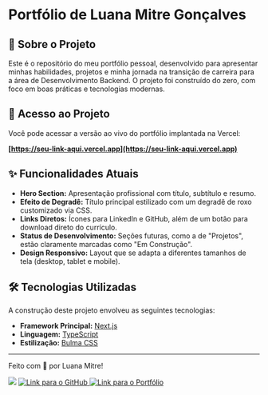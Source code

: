 # Portfólio de Luana Mitre Gonçalves

## 📖 Sobre o Projeto

Este é o repositório do meu portfólio pessoal, desenvolvido para apresentar minhas habilidades, projetos e minha jornada na transição de carreira para a área de Desenvolvimento Backend. O projeto foi construído do zero, com foco em boas práticas e tecnologias modernas.

## 🚀 Acesso ao Projeto

Você pode acessar a versão ao vivo do portfólio implantada na Vercel:

**[https://seu-link-aqui.vercel.app](https://seu-link-aqui.vercel.app)**
## ✨ Funcionalidades Atuais

* **Hero Section:** Apresentação profissional com título, subtítulo e resumo.
* **Efeito de Degradê:** Título principal estilizado com um degradê de roxo customizado via CSS.
* **Links Diretos:** Ícones para LinkedIn e GitHub, além de um botão para download direto do currículo.
* **Status de Desenvolvimento:** Seções futuras, como a de "Projetos", estão claramente marcadas como "Em Construção".
* **Design Responsivo:** Layout que se adapta a diferentes tamanhos de tela (desktop, tablet e mobile).

## 🛠️ Tecnologias Utilizadas

A construção deste projeto envolveu as seguintes tecnologias:

* **Framework Principal:** [Next.js](https://nextjs.org/)
* **Linguagem:** [TypeScript](https://www.typescriptlang.org/)
* **Estilização:** [Bulma CSS](https://bulma.io/)

---



Feito com 💜 por Luana Mitre!

<p align="left">
  <a href="https://www.linkedin.com/in/luana-mitre/" target="_blank"><img src="https://img.shields.io/badge/-LinkedIn-%230077B5?style=for-the-badge&logo=linkedin&logoColor=white" target="_blank"></a>
  <a href="https://github.com/LuuhMitre" target="_blank">
    <img src="https://img.shields.io/badge/GitHub-181717?style=for-the-badge&logo=github&logoColor=white" alt="Link para o GitHub">
  </a>
  <a href="https://my-portfolio-jet-one-93.vercel.app/" target="_blank">
    <img src="https://img.shields.io/badge/Portfólio-%238A2BE2?style=for-the-badge&logoColor=white" alt="Link para o Portfólio">
  </a>
</p>

